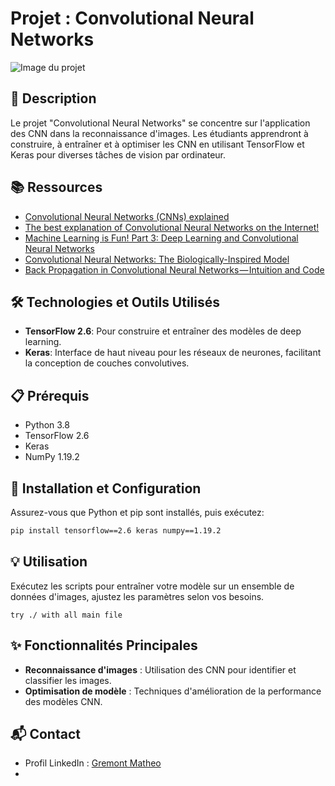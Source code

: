 # Projet : Convolutional Neural Networks

![Image du projet](https://www.researchgate.net/publication/370769504/figure/fig3/AS:11431281158494380@1684156713946/Flowchart-of-the-band-adjustment-process.jpg)

## 📝 Description
Le projet "Convolutional Neural Networks" se concentre sur l'application des CNN dans la reconnaissance d'images. Les étudiants apprendront à construire, à entraîner et à optimiser les CNN en utilisant TensorFlow et Keras pour diverses tâches de vision par ordinateur.

## 📚 Ressources
- [Convolutional Neural Networks (CNNs) explained](https://example.com/cnn_explained)
- [The best explanation of Convolutional Neural Networks on the Internet!](https://example.com/best_cnn_explanation)
- [Machine Learning is Fun! Part 3: Deep Learning and Convolutional Neural Networks](https://example.com/ml_fun_cnn)
- [Convolutional Neural Networks: The Biologically-Inspired Model](https://example.com/bio_cnn)
- [Back Propagation in Convolutional Neural Networks — Intuition and Code](https://example.com/backprop_cnn)

## 🛠️ Technologies et Outils Utilisés
- **TensorFlow 2.6**: Pour construire et entraîner des modèles de deep learning.
- **Keras**: Interface de haut niveau pour les réseaux de neurones, facilitant la conception de couches convolutives.

## 📋 Prérequis
- Python 3.8
- TensorFlow 2.6
- Keras
- NumPy 1.19.2

## 🚀 Installation et Configuration
Assurez-vous que Python et pip sont installés, puis exécutez:
```bash
pip install tensorflow==2.6 keras numpy==1.19.2
```

## 💡 Utilisation
Exécutez les scripts pour entraîner votre modèle sur un ensemble de données d'images, ajustez les paramètres selon vos besoins.
```
try ./ with all main file
```
## ✨ Fonctionnalités Principales
- **Reconnaissance d'images** : Utilisation des CNN pour identifier et classifier les images.
- **Optimisation de modèle** : Techniques d'amélioration de la performance des modèles CNN.

## 📬 Contact
- Profil LinkedIn : [Gremont Matheo](https://www.linkedin.com/in/matheo-gremont-aa0b41251/)
- 
